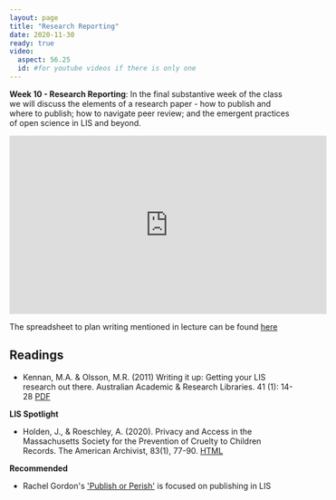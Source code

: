 ```yaml
---
layout: page
title: "Research Reporting"
date: 2020-11-30
ready: true
video:
  aspect: 56.25
  id: #for youtube videos if there is only one
---
```


**Week 10 - Research Reporting**: In the final substantive week of the class we will discuss the elements of a research paper - how to publish and where to publish; how to navigate peer review; and the emergent practices of open science in LIS and beyond.

<iframe width="560" height="315" src="https://www.youtube.com/embed/qELGC7JijwE" frameborder="0" allow="accelerometer; autoplay; clipboard-write; encrypted-media; gyroscope; picture-in-picture" allowfullscreen></iframe>

The spreadsheet to plan writing mentioned in lecture can be found [here](https://docs.google.com/spreadsheets/d/1jvU2BL4IstzAGxDh_GSX7_jARAmpEnGzwuPOYtUpxrQ/edit#gid=0)


## Readings

- Kennan, M.A. & Olsson, M.R. (2011) Writing it up: Getting your LIS research out there. Australian Academic & Research Libraries. 41 (1): 14-28  [PDF]()

**LIS Spotlight**

- Holden, J., & Roeschley, A. (2020). Privacy and Access in the Massachusetts Society for the Prevention of Cruelty to Children Records. The American Archivist, 83(1), 77-90. [HTML](https://meridian.allenpress.com/american-archivist/article-abstract/83/1/77/441164/Privacy-and-Access-in-the-Massachusetts-Society?redirectedFrom=fulltext)

**Recommended**
- Rachel Gordon's ['Publish or Perish'](https://www.emeraldgrouppublishing.com/archived/librarians/writing/publish_index.htm) is focused on publishing in LIS
